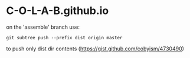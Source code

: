 C-O-L-A-B.github.io
===================

on the 'assemble' branch use:

`git subtree push --prefix dist origin master`

to push only dist dir contents (https://gist.github.com/cobyism/4730490)